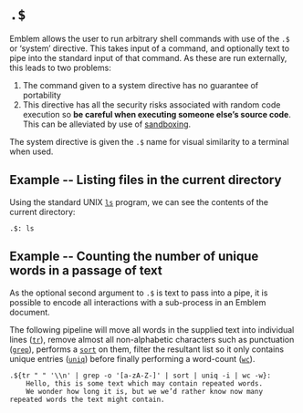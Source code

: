 # `.$`

Emblem allows the user to run arbitrary shell commands with use of the `.$` or ‘system’ directive.
This takes input of a command, and optionally text to pipe into the standard input of that command.
As these are run externally, this leads to two problems:

1. The command given to a system directive has no guarantee of portability
2. This directive has all the security risks associated with random code execution so **be careful when executing someone else’s source code**.
	This can be alleviated by use of [sandboxing][sandboxing].

The system directive is given the `.$` name for visual similarity to a terminal when used.

## Example -- Listing files in the current directory

Using the standard UNIX [`ls`][ls] program, we can see the contents of the current directory:

```emblem
.$: ls
```

## Example -- Counting the number of unique words in a passage of text

As the optional second argument to `.$` is text to pass into a pipe, it is possible to encode all interactions with a sub-process in an Emblem document.

The following pipeline will move all words in the supplied text into individual lines ([`tr`][tr]), remove almost all non-alphabetic characters such as punctuation ([`grep`][grep]), performs a [`sort`][sort] on them, filter the resultant list so it only contains unique entries ([`uniq`][uniq]) before finally performing a word-count ([`wc`][wc]).

```emblem
.${tr " " '\\n' | grep -o '[a-zA-Z-]' | sort | uniq -i | wc -w}:
	Hello, this is some text which may contain repeated words.
	We wonder how long it is, but we we’d rather know now many repeated words the text might contain.
```

[sandboxing]: ../generated/command-line-args.md#-s---sandbox-level
[wc]: https://www.wikiwand.com/en/Wc_(Unix)
[ls]: https://www.wikiwand.com/en/Ls
[grep]: https://www.wikiwand.com/en/Grep
[sort]: https://www.wikiwand.com/en/Sort_(Unix)
[uniq]: https://www.wikiwand.com/en/Uniq
[tr]: https://www.wikiwand.com/en/Tr_(Unix)
